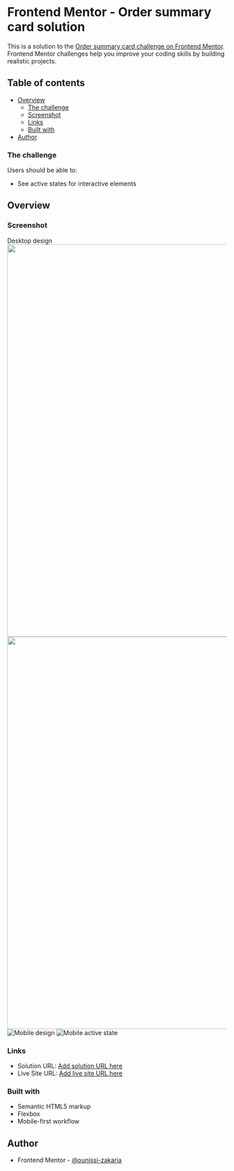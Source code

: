 # Frontend Mentor - Order summary card solution

This is a solution to the [Order summary card challenge on Frontend Mentor](https://www.frontendmentor.io/challenges/order-summary-component-QlPmajDUj). Frontend Mentor challenges help you improve your coding skills by building realistic projects.

## Table of contents

- [Overview](#overview)
  - [The challenge](#the-challenge)
  - [Screenshot](#screenshot)
  - [Links](#links)
  - [Built with](#built-with)
- [Author](#author)

### The challenge

Users should be able to:

- See active states for interactive elements

## Overview

### Screenshot
Desktop design
<img src="./screenshots/desktop.png" height="900px">
<img src="./screenshots/desktop-active-state.png" height="900px">
![Mobile design](./screenshots/mobile.png)
![Mobile active state](./screenshots/mobile-active-state.png)

### Links

- Solution URL: [Add solution URL here](https://your-solution-url.com)
- Live Site URL: [Add live site URL here](https://your-live-site-url.com)

### Built with

- Semantic HTML5 markup
- Flexbox
- Mobile-first workflow

## Author

- Frontend Mentor - [@ounissi-zakaria](https://www.frontendmentor.io/profile/ounissi-zakaria)
